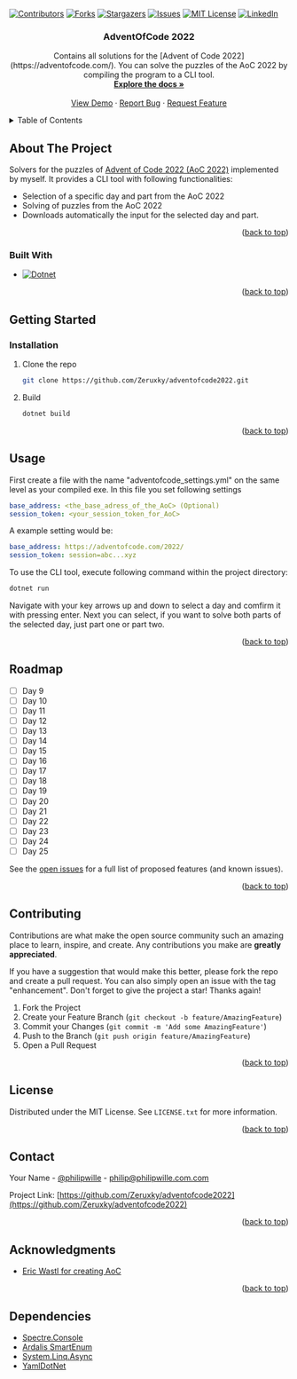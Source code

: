 <!-- Improved compatibility of back to top link: See: https://github.com/othneildrew/Best-README-Template/pull/73 -->
<a name="readme-top"></a>
<!--
*** Thanks for checking out the Best-README-Template. If you have a suggestion
*** that would make this better, please fork the repo and create a pull request
*** or simply open an issue with the tag "enhancement".
*** Don't forget to give the project a star!
*** Thanks again! Now go create something AMAZING! :D
-->

<!-- PROJECT SHIELDS -->
<!--
*** I'm using markdown "reference style" links for readability.
*** Reference links are enclosed in brackets [ ] instead of parentheses ( ).
*** See the bottom of this document for the declaration of the reference variables
*** for contributors-url, forks-url, etc. This is an optional, concise syntax you may use.
*** https://www.markdownguide.org/basic-syntax/#reference-style-links
-->
[![Contributors][contributors-shield]][contributors-url]
[![Forks][forks-shield]][forks-url]
[![Stargazers][stars-shield]][stars-url]
[![Issues][issues-shield]][issues-url]
[![MIT License][license-shield]][license-url]
[![LinkedIn][linkedin-shield]][linkedin-url]

<div>
<h3 align="center">AdventOfCode 2022</h3>

  <p align="center">
    Contains all solutions for the [Advent of Code 2022](https://adventofcode.com/). You can solve the puzzles of the AoC 2022 by compiling the program to a CLI tool.
    <br />
    <a href="https://github.com/Zeruxky/adventofcode2022"><strong>Explore the docs »</strong></a>
    <br />
    <br />
    <a href="https://github.com/Zeruxky/adventofcode2022">View Demo</a>
    ·
    <a href="https://github.com/Zeruxky/adventofcode2022/issues">Report Bug</a>
    ·
    <a href="https://github.com/Zeruxky/adventofcode2022/issues">Request Feature</a>
  </p>
</div>

<!-- TABLE OF CONTENTS -->
<details>
  <summary>Table of Contents</summary>
  <ol>
    <li>
      <a href="#about-the-project">About The Project</a>
      <ul>
        <li><a href="#built-with">Built With</a></li>
      </ul>
    </li>
    <li>
      <a href="#getting-started">Getting Started</a>
      <ul>
        <li><a href="#prerequisites">Prerequisites</a></li>
        <li><a href="#installation">Installation</a></li>
      </ul>
    </li>
    <li><a href="#usage">Usage</a></li>
    <li><a href="#roadmap">Roadmap</a></li>
    <li><a href="#contributing">Contributing</a></li>
    <li><a href="#license">License</a></li>
    <li><a href="#contact">Contact</a></li>
    <li><a href="#acknowledgments">Acknowledgments</a></li>
    <li><a href="#dependencies">Dependencies</a></li>
  </ol>
</details>

<!-- ABOUT THE PROJECT -->
## About The Project

Solvers for the puzzles of [Advent of Code 2022 (AoC 2022)](https://adventofcode.com/) implemented by myself. It provides a CLI tool with following functionalities:

- Selection of a specific day and part from the AoC 2022
- Solving of puzzles from the AoC 2022
- Downloads automatically the input for the selected day and part.

<p align="right">(<a href="#readme-top">back to top</a>)</p>

### Built With

* [![Dotnet][Dotnet]][Next-url]

<p align="right">(<a href="#readme-top">back to top</a>)</p>

<!-- GETTING STARTED -->
## Getting Started

### Installation

1. Clone the repo
   ```sh
   git clone https://github.com/Zeruxky/adventofcode2022.git
   ```
2. Build
   ```sh
   dotnet build
   ```

<p align="right">(<a href="#readme-top">back to top</a>)</p>

<!-- USAGE EXAMPLES -->
## Usage

First create a file with the name "adventofcode_settings.yml" on the same level as your compiled exe. In this file you set following settings

```yml
base_address: <the_base_adress_of_the_AoC> (Optional)
session_token: <your_session_token_for_AoC>
```

A example setting would be:

```yml
base_address: https://adventofcode.com/2022/
session_token: session=abc...xyz
```

To use the CLI tool, execute following command within the project directory:
```sh
dotnet run
```

Navigate with your key arrows up and down to select a day and comfirm it with pressing enter. Next you can select, if you want to solve both parts of the selected day, just part one or part two.

<p align="right">(<a href="#readme-top">back to top</a>)</p>

<!-- ROADMAP -->
## Roadmap

- [ ] Day 9
- [ ] Day 10
- [ ] Day 11
- [ ] Day 12
- [ ] Day 13
- [ ] Day 14
- [ ] Day 15
- [ ] Day 16
- [ ] Day 17
- [ ] Day 18
- [ ] Day 19
- [ ] Day 20
- [ ] Day 21
- [ ] Day 22
- [ ] Day 23
- [ ] Day 24
- [ ] Day 25

See the [open issues](https://github.com/Zeruxky/adventofcode2022/issues) for a full list of proposed features (and known issues).

<p align="right">(<a href="#readme-top">back to top</a>)</p>

<!-- CONTRIBUTING -->
## Contributing

Contributions are what make the open source community such an amazing place to learn, inspire, and create. Any contributions you make are **greatly appreciated**.

If you have a suggestion that would make this better, please fork the repo and create a pull request. You can also simply open an issue with the tag "enhancement".
Don't forget to give the project a star! Thanks again!

1. Fork the Project
2. Create your Feature Branch (`git checkout -b feature/AmazingFeature`)
3. Commit your Changes (`git commit -m 'Add some AmazingFeature'`)
4. Push to the Branch (`git push origin feature/AmazingFeature`)
5. Open a Pull Request

<p align="right">(<a href="#readme-top">back to top</a>)</p>



<!-- LICENSE -->
## License

Distributed under the MIT License. See `LICENSE.txt` for more information.

<p align="right">(<a href="#readme-top">back to top</a>)</p>



<!-- CONTACT -->
## Contact

Your Name - [@philipwille](https://twitter.com/philipwille) - philip@philipwille.com.com

Project Link: [https://github.com/Zeruxky/adventofcode2022](https://github.com/Zeruxky/adventofcode2022)

<p align="right">(<a href="#readme-top">back to top</a>)</p>



<!-- ACKNOWLEDGMENTS -->
## Acknowledgments

* [Eric Wastl for creating AoC](https://was.tl/)

<p align="right">(<a href="#readme-top">back to top</a>)</p>

## Dependencies

* [Spectre.Console](https://spectreconsole.net/)
* [Ardalis SmartEnum](https://github.com/ardalis/SmartEnum)
* [System.Linq.Async](https://github.com/dotnet/reactive)
* [YamlDotNet](https://github.com/aaubry/YamlDotNet)


<!-- MARKDOWN LINKS & IMAGES -->
<!-- https://www.markdownguide.org/basic-syntax/#reference-style-links -->
[contributors-shield]: https://img.shields.io/github/contributors/Zeruxky/adventofcode2022.svg?style=for-the-badge
[contributors-url]: https://github.com/Zeruxky/adventofcode2022/graphs/contributors
[forks-shield]: https://img.shields.io/github/forks/Zeruxky/adventofcode2022.svg?style=for-the-badge
[forks-url]: https://github.com/Zeruxky/adventofcode2022/network/members
[stars-shield]: https://img.shields.io/github/stars/Zeruxky/adventofcode2022.svg?style=for-the-badge
[stars-url]: https://github.com/Zeruxky/adventofcode2022/stargazers
[issues-shield]: https://img.shields.io/github/issues/Zeruxky/adventofcode2022.svg?style=for-the-badge
[issues-url]: https://github.com/Zeruxky/adventofcode2022/issues
[license-shield]: https://img.shields.io/github/license/Zeruxky/adventofcode2022.svg?style=for-the-badge
[license-url]: https://github.com/Zeruxky/adventofcode2022/blob/master/LICENSE.txt
[linkedin-shield]: https://img.shields.io/badge/-LinkedIn-black.svg?style=for-the-badge&logo=linkedin&colorB=555
[linkedin-url]: https://linkedin.com/in/philip-wille
[product-screenshot]: images/screenshot.png
[Dotnet]: https://img.shields.io/badge/dotnet-000000?style=for-the-badge&logo=csharp&logoColor=white
[Next-url]: https://dotnet.microsoft.com/en-us/
